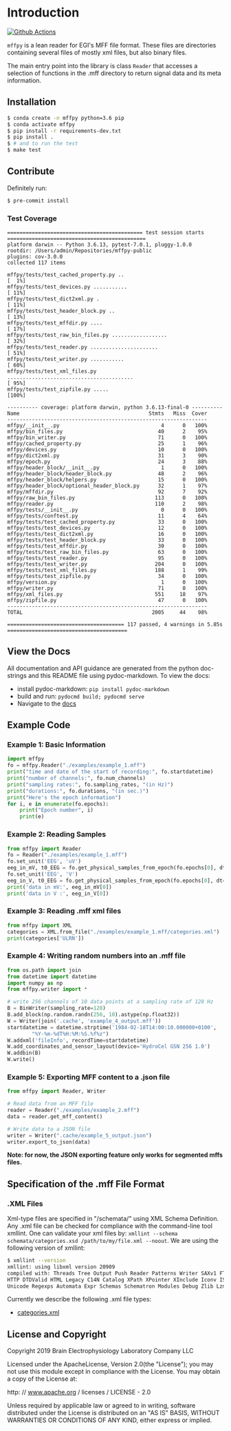 # Introduction

[![Github Actions](https://github.com/BEL-Public/mffpy/workflows/lint-and-test/badge.svg)
](https://github.com/BEL-Public/mffpy/actions)

`mffpy` is a lean reader for EGI's MFF file format.  These files are
directories containing several files of mostly xml files, but also binary
files.

The main entry point into the library is class `Reader` that accesses a
selection of functions in the .mff directory to return signal data and its meta
information.

## Installation

```bash
$ conda create -n mffpy python=3.6 pip
$ conda activate mffpy
$ pip install -r requirements-dev.txt
$ pip install .
$ # and to run the test
$ make test
```

## Contribute

Definitely run:
```bash
$ pre-commit install
```

### Test Coverage

```
============================================ test session starts =============================================
platform darwin -- Python 3.6.13, pytest-7.0.1, pluggy-1.0.0
rootdir: /Users/admin/Repositories/mffpy-public
plugins: cov-3.0.0
collected 117 items                                                                                          

mffpy/tests/test_cached_property.py ..                                                                 [  1%]
mffpy/tests/test_devices.py ...........                                                                [ 11%]
mffpy/tests/test_dict2xml.py .                                                                         [ 11%]
mffpy/tests/test_header_block.py ..                                                                    [ 13%]
mffpy/tests/test_mffdir.py ....                                                                        [ 17%]
mffpy/tests/test_raw_bin_files.py ..................                                                   [ 32%]
mffpy/tests/test_reader.py ......................                                                      [ 51%]
mffpy/tests/test_writer.py ...........                                                                 [ 60%]
mffpy/tests/test_xml_files.py .........................................                                [ 95%]
mffpy/tests/test_zipfile.py .....                                                                      [100%]

---------- coverage: platform darwin, python 3.6.13-final-0 ----------
Name                                          Stmts   Miss  Cover
-----------------------------------------------------------------
mffpy/__init__.py                                 4      0   100%
mffpy/bin_files.py                               40      2    95%
mffpy/bin_writer.py                              71      0   100%
mffpy/cached_property.py                         25      1    96%
mffpy/devices.py                                 10      0   100%
mffpy/dict2xml.py                                31      3    90%
mffpy/epoch.py                                   24      3    88%
mffpy/header_block/__init__.py                    1      0   100%
mffpy/header_block/header_block.py               48      2    96%
mffpy/header_block/helpers.py                    15      0   100%
mffpy/header_block/optional_header_block.py      32      1    97%
mffpy/mffdir.py                                  92      7    92%
mffpy/raw_bin_files.py                          113      0   100%
mffpy/reader.py                                 110      2    98%
mffpy/tests/__init__.py                           0      0   100%
mffpy/tests/conftest.py                          11      4    64%
mffpy/tests/test_cached_property.py              33      0   100%
mffpy/tests/test_devices.py                      12      0   100%
mffpy/tests/test_dict2xml.py                     16      0   100%
mffpy/tests/test_header_block.py                 33      0   100%
mffpy/tests/test_mffdir.py                       30      0   100%
mffpy/tests/test_raw_bin_files.py                63      0   100%
mffpy/tests/test_reader.py                       95      0   100%
mffpy/tests/test_writer.py                      204      0   100%
mffpy/tests/test_xml_files.py                   188      1    99%
mffpy/tests/test_zipfile.py                      34      0   100%
mffpy/version.py                                  1      0   100%
mffpy/writer.py                                  71      0   100%
mffpy/xml_files.py                              551     18    97%
mffpy/zipfile.py                                 47      0   100%
-----------------------------------------------------------------
TOTAL                                          2005     44    98%

====================================== 117 passed, 4 warnings in 5.85s =======================================
```

## View the Docs

All documentation and API guidance are generated from the python doc-strings
and this README file using pydoc-markdown.  To view the docs:

* install pydoc-markdown: `pip install pydoc-markdown`
* build and run:  `pydocmd build; pydocmd serve`
* Navigate to the [docs](http://localhost:8000)

## Example Code

### Example 1:  Basic Information

```python
import mffpy
fo = mffpy.Reader("./examples/example_1.mff")
print("time and date of the start of recording:", fo.startdatetime)
print("number of channels:", fo.num_channels)
print("sampling rates:", fo.sampling_rates, "(in Hz)")
print("durations:", fo.durations, "(in sec.)")
print("Here's the epoch information")
for i, e in enumerate(fo.epochs):
    print("Epoch number", i)
    print(e)
```

### Example 2: Reading Samples

```python
from mffpy import Reader
fo = Reader("./examples/example_1.mff")
fo.set_unit('EEG', 'uV')
eeg_in_mV, t0_EEG = fo.get_physical_samples_from_epoch(fo.epochs[0], dt=0.1)['EEG']
fo.set_unit('EEG', 'V')
eeg_in_V, t0_EEG = fo.get_physical_samples_from_epoch(fo.epochs[0], dt=0.1)['EEG']
print('data in mV:', eeg_in_mV[0])
print('data in V :', eeg_in_V[0])
```

### Example 3: Reading .mff xml files

```python
from mffpy import XML
categories = XML.from_file("./examples/example_1.mff/categories.xml")
print(categories['ULRN'])
```

### Example 4: Writing random numbers into an .mff file

```python
from os.path import join
from datetime import datetime
import numpy as np
from mffpy.writer import *

# write 256 channels of 10 data points at a sampling rate of 128 Hz
B = BinWriter(sampling_rate=128)
B.add_block(np.random.randn(256, 10).astype(np.float32))
W = Writer(join('.cache', 'example_4_output.mff'))
startdatetime = datetime.strptime('1984-02-18T14:00:10.000000+0100',
        "%Y-%m-%dT%H:%M:%S.%f%z")
W.addxml('fileInfo', recordTime=startdatetime)
W.add_coordinates_and_sensor_layout(device='HydroCel GSN 256 1.0')
W.addbin(B)
W.write()
```


### Example 5: Exporting MFF content to a .json file

```python
from mffpy import Reader, Writer

# Read data from an MFF file
reader = Reader("./examples/example_2.mff")
data = reader.get_mff_content()

# Write data to a JSON file
writer = Writer(".cache/example_5_output.json")
writer.export_to_json(data)
```
**Note: for now, the JSON exporting feature only works for segmented mffs files.**

## Specification of the .mff File Format

### .XML Files

Xml-type files are specified in "/schemata/" using XML Schema Definition.  Any
.xml file can be checked for compliance with the command-line tool xmllint.
One can validate your xml files by: `xmllint --schema schemata/categories.xsd
/path/to/my/file.xml --noout`.  We are using the following version of xmllint:

```bash
$ xmllint --version
xmllint: using libxml version 20909
compiled with: Threads Tree Output Push Reader Patterns Writer SAXv1 FTP
HTTP DTDValid HTML Legacy C14N Catalog XPath XPointer XInclude Iconv ISO8859X
Unicode Regexps Automata Expr Schemas Schematron Modules Debug Zlib Lzma
```

Currently we describe the following .xml file types:

- [categories.xml](schemata/categories.xsd)


## License and Copyright

Copyright 2019 Brain Electrophysiology Laboratory Company LLC

Licensed under the ApacheLicense, Version 2.0(the "License");
you may not use this module except in compliance with the License.
You may obtain a copy of the License at:

http: // www.apache.org / licenses / LICENSE - 2.0

Unless required by applicable law or agreed to in writing, software
distributed under the License is distributed on an
"AS IS" BASIS, WITHOUT WARRANTIES OR CONDITIONS OF
ANY KIND, either express or implied.
